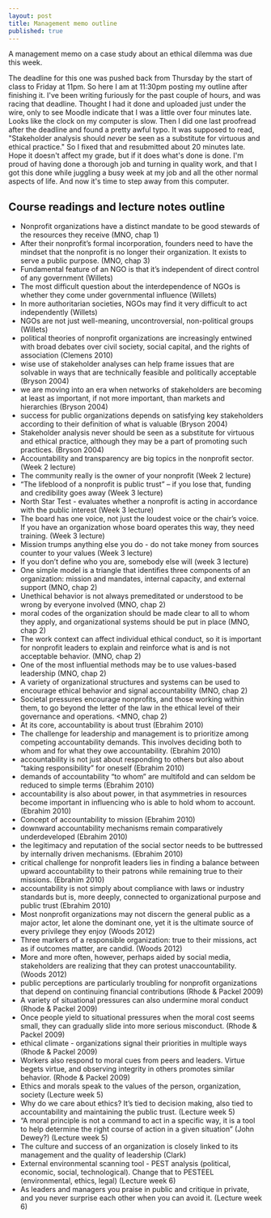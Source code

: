 ```yaml
---
layout: post
title: Management memo outline
published: true
---
```


A management memo on a case study about an ethical dilemma was due this week.

The deadline for this one was pushed back from Thursday by the start of class to Friday at 11pm. So here I am at 11:30pm posting my outline after finishing it. I've been writing furiously for the past couple of hours, and was racing that deadline. Thought I had it done and uploaded just under the wire, only to see Moodle indicate that I was a little over four minutes late. Looks like the clock on my computer is slow. Then I did one last proofread after the deadline and found a pretty awful typo. It was supposed to read, "Stakeholder analysis should _never_ be seen as a substitute for virtuous and ethical practice." So I fixed that and resubmitted about 20 minutes late. Hope it doesn't affect my grade, but if it does what's done is done. I'm proud of having done a thorough job and turning in quality work, and that I got this done while juggling a busy week at my job and all the other normal aspects of life. And now it's time to step away from this computer.

## Course readings and lecture notes outline

* Nonprofit organizations have a distinct mandate to be good stewards of the resources they receive (MNO, chap 1)
* After their nonprofit’s formal incorporation, founders need to have the mindset that the nonprofit is no longer their organization. It exists to serve a public purpose. (MNO, chap 3)
* Fundamental feature of an NGO is that it’s independent of direct control of any government (Willets)
* The most difficult question about the interdependence of NGOs is whether they come under governmental influence (Willets)
* In more authoritarian societies, NGOs may find it very difficult to act independently (Willets)
* NGOs are not just well-meaning, uncontroversial, non-political groups (Willets)
* political theories of nonprofit organizations are increasingly entwined with broad debates over civil society, social capital, and the rights of association (Clemens 2010)
* wise use of stakeholder analyses can help frame issues that are solvable in ways that are technically feasible and politically acceptable (Bryson 2004)
* we are moving into an era when networks of stakeholders are becoming at least as important, if not more important, than markets and hierarchies (Bryson 2004)
* success for public organizations depends on satisfying key stakeholders according to their definition of what is valuable (Bryson 2004)
* Stakeholder analysis never should be seen as a substitute for virtuous and ethical practice, although they may be a part of promoting such practices. (Bryson 2004)
* Accountability and transparency are big topics in the nonprofit sector. (Week 2 lecture)
* The community really is the owner of your nonprofit (Week 2 lecture)
* “The lifeblood of a nonprofit is public trust” – if you lose that, funding and credibility goes away (Week 3 lecture)
* North Star Test - evaluates whether a nonprofit is acting in accordance with the public interest (Week 3 lecture)
* The board has one voice, not just the loudest voice or the chair’s voice. If you have an organization whose board operates this way, they need training. (Week 3 lecture)
* Mission trumps anything else you do - do not take money from sources counter to your values (Week 3 lecture)
* If you don’t define who you are, somebody else will (week 3 lecture)
* One simple model is a triangle that identifies three components of an organization: mission and mandates, internal capacity, and external support  (MNO, chap 2)
* Unethical behavior is not always premeditated or understood to be wrong by everyone involved (MNO, chap 2)
* moral codes of the organization should be made clear to all to whom they apply, and organizational systems should be put in place (MNO, chap 2)
* The work context can affect individual ethical conduct, so it is important for nonprofit leaders to explain and reinforce what is and is not acceptable behavior. (MNO, chap 2)
* One of the most influential methods may be to use values-based leadership (MNO, chap 2)
* A variety of organizational structures and systems can be used to encourage ethical behavior and signal accountability (MNO, chap 2)
* Societal pressures encourage nonprofits, and those working within them, to go beyond the letter of the law in the ethical level of their governance and operations. <MNO, chap 2)
* At its core, accountability is about trust (Ebrahim 2010)
* The challenge for leadership and management is to prioritize among competing accountability demands. This involves deciding both to whom and for what they owe accountability. (Ebrahim 2010)
* accountability is not just about responding to others but also about “taking responsibility” for oneself (Ebrahim 2010)
* demands of accountability “to whom” are multifold and can seldom be reduced to simple terms (Ebrahim 2010)
* accountability is also about power, in that asymmetries in resources become important in influencing who is able to hold whom to account. (Ebrahim 2010)
* Concept of accountability to mission  (Ebrahim 2010)
* downward accountability mechanisms remain comparatively underdeveloped (Ebrahim 2010)
* the legitimacy and reputation of the social sector needs to be buttressed by internally driven mechanisms. (Ebrahim 2010)
* critical challenge for nonprofit leaders lies in finding a balance between upward accountability to their patrons while remaining true to their missions.   (Ebrahim 2010)
* accountability is not simply about compliance with laws or industry standards but is, more deeply, connected to organizational purpose and public trust (Ebrahim 2010)
* Most nonprofit organizations may not discern the general public as a major actor, let alone the dominant one, yet it is the ultimate source of every privilege they enjoy (Woods 2012)
* Three markers of a responsible organization: true to their missions, act as if outcomes matter, are candid. (Woods 2012)
* More and more often, however, perhaps aided by social media, stakeholders are realizing that they can protest unaccountability.  (Woods 2012)
* public perceptions are particularly troubling for nonprofit organizations that depend on continuing financial contributions  (Rhode & Packel 2009)
* A variety of situational pressures can also undermine moral conduct (Rhode & Packel 2009)
* Once people yield to situational pressures when the moral cost seems small, they can gradually slide into more serious misconduct. (Rhode & Packel 2009)
* ethical climate - organizations signal their priorities in multiple ways (Rhode & Packel 2009)
* Workers also respond to moral cues from peers and leaders. Virtue begets virtue, and observing integrity in others promotes similar behavior. (Rhode & Packel 2009)
* Ethics and morals speak to the values of the person, organization, society (Lecture week 5)
* Why do we care about ethics? It’s tied to decision making, also tied to accountability and maintaining the public trust.  (Lecture week 5)
* “A moral principle is not a command to act in a specific way, it is a tool to help determine the right course of action in a given situation” (John Dewey?)   (Lecture week 5)
* The culture and success of an organization is closely linked to its management and the quality of leadership  (Clark)
* External environmental scanning tool - PEST analysis (political, economic, social, technological). Change that to PESTEEL (environmental, ethics, legal)  (Lecture week 6)
* As leaders and managers you praise in public and critique in private, and you never surprise each other when you can avoid it.  (Lecture week 6)
